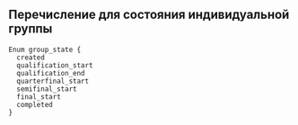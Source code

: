 ## Перечисление для состояния индивидуальной группы

```
Enum group_state {
  created
  qualification_start
  qualification_end
  quarterfinal_start
  semifinal_start
  final_start
  completed
}
```
